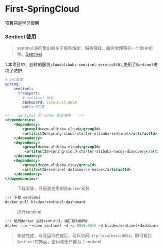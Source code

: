 # First-SpringCloud
项目只是学习使用

### Sentinel 使用
> sentinel 是阿里出的关于服务熔断、服务降级、服务治理等的一个防护组件。[Sentinel](https://github.com/alibaba/Sentinel)

1.本项目中，创建的服务`cloudalibaba-sentinel-service8401`,使用了`Sentinel`进项了防护
```yaml
# yml配置
spring:
    sentinel:
      transport:
        # sentinel 地址
        dashboard: localhost:8858
        port: 8719
```
```xml
<!--  sentinel 和 canos 配合使用   -->
<dependencies>
    <dependency>
        <groupId>com.alibaba.cloud</groupId>
        <artifactId>spring-cloud-starter-alibaba-sentinel</artifactId>
    </dependency>
    <dependency>
        <groupId>com.alibaba.cloud</groupId>
         <artifactId>spring-cloud-starter-alibaba-nacos-discovery</artifactId>
    </dependency>
    <dependency>
        <groupId>com.alibaba.csp</groupId>
        <artifactId>sentinel-datasource-nacos</artifactId>
    </dependency>
</dependencies>
```
> 下载安装，目前我是用的是`docker`安装
```ruby
/// 下载 sentinel
docker pull bladex/sentinel-dashboard
```
> 运行sentinel
```ruby
/// 使用docker 运行sentinel，端口号为8858
docker run --name sentinel -d -p 8858:8858 -d bladex/sentinel-dashboard
```
> 安装完成，以及运行完成后，可以访问`http:localhost:8858`，即可看到`Sentinel`的界面，密码和账户都为：sentinel